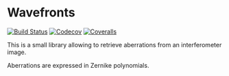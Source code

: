 # Wavefronts

[![Build Status](https://travis-ci.com/klafyvel/Wavefronts.jl.svg?branch=master)](https://travis-ci.com/klafyvel/Wavefronts.jl)
[![Codecov](https://codecov.io/gh/klafyvel/Wavefronts.jl/branch/master/graph/badge.svg)](https://codecov.io/gh/klafyvel/Wavefronts.jl)
[![Coveralls](https://coveralls.io/repos/github/klafyvel/Wavefronts.jl/badge.svg?branch=master)](https://coveralls.io/github/klafyvel/Wavefronts.jl?branch=master)

This is a small library allowing to retrieve aberrations from an interferometer image.

Aberrations are expressed in Zernike polynomials.
